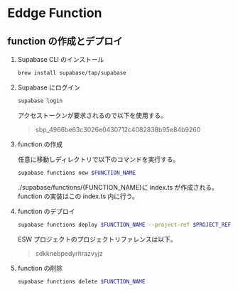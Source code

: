 # Eddge Function

## function の作成とデプロイ

1. Supabase CLI のインストール

   ```bash
   brew install supabase/tap/supabase
   ```

2. Supabase にログイン

   ```bash
   supabase login
   ```

   アクセストークンが要求されるので以下を使用する。

   > sbp_4966be63c3026e0430712c4082838b95e84b9260

3. function の作成

   任意に移動しディレクトリで以下のコマンドを実行する。

   ```bash
   supabase functions new $FUNCTION_NAME
   ```

   ./supabase/functions/{FUNCTION_NAME}に index.ts が作成される。function の実装はこの index.ts 内に行う。

4. function のデプロイ

   ```bash
   supabase functions deploy $FUNCTION_NAME --project-ref $PROJECT_REFERENCE
   ```

   ESW プロジェクトのプロジェクトリファレンスは以下。

   > sdkknebpedyrhrazvyjz

5. function の削除

   ```bash
   supabase functions delete $FUNCTION_NAME
   ```
